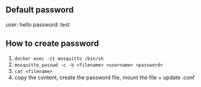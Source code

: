 ## Default password
user: hello
password: test

## How to create password
1. `docker exec -it mosquitto /bin/sh`
1. `mosquitto_passwd -c -b <filename> <username> <password>`
1. `cat <filename>`
1. copy the content, create the password file, mount the file + update .conf